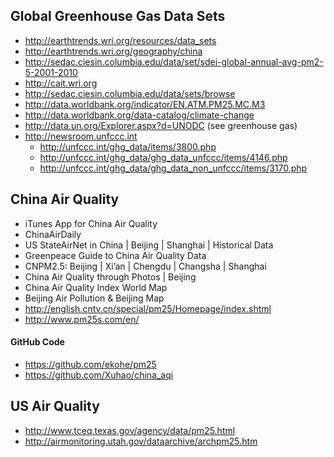 ## Global Greenhouse Gas Data Sets

* http://earthtrends.wri.org/resources/data_sets
* http://earthtrends.wri.org/geography/china
* http://sedac.ciesin.columbia.edu/data/set/sdei-global-annual-avg-pm2-5-2001-2010
* http://cait.wri.org
* http://sedac.ciesin.columbia.edu/data/sets/browse 
* http://data.worldbank.org/indicator/EN.ATM.PM25.MC.M3 
* http://data.worldbank.org/data-catalog/climate-change 
* http://data.un.org/Explorer.aspx?d=UNODC (see greenhouse gas)
* http://newsroom.unfccc.int 
  * http://unfccc.int/ghg_data/items/3800.php 
  * http://unfccc.int/ghg_data/ghg_data_unfccc/items/4146.php 
  * http://unfccc.int/ghg_data/ghg_data_non_unfccc/items/3170.php 

## China Air Quality

* iTunes App for China Air Quality
* ChinaAirDaily
* US StateAirNet in China |  Beijing | Shanghai | Historical Data
* Greenpeace Guide to China Air Quality Data
* CNPM2.5: Beijing | Xi’an | Chengdu | Changsha | Shanghai
* China Air Quality through Photos | Beijing
* China Air Quality Index World Map 
* Beijing Air Pollution & Beijing Map
* http://english.cntv.cn/special/pm25/Homepage/index.shtml 
* http://www.pm25s.com/en/ 

#### GitHub Code

* https://github.com/ekohe/pm25 
* https://github.com/Xuhao/china_aqi 

## US Air Quality

* http://www.tceq.texas.gov/agency/data/pm25.html 
* http://airmonitoring.utah.gov/dataarchive/archpm25.htm 

